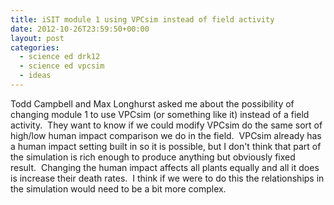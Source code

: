 ```yaml
---
title: iSIT module 1 using VPCsim instead of field activity
date: 2012-10-26T23:59:50+00:00
layout: post
categories:
  - science ed drk12
  - science ed vpcsim
  - ideas
---
```

  Todd Campbell and Max Longhurst asked me about the possibility of changing module 1 to use VPCsim (or something like it) instead of a field activity.  They want to know if we could modify VPCsim do the same sort of high/low human impact comparison we do in the field.  VPCsim already has a human impact setting built in so it is possible, but I don't think that part of the simulation is rich enough to produce anything but obviously fixed result.  Changing the human impact affects all plants equally and all it does is increase their death rates.  I think if we were to do this the relationships in the simulation would need to be a bit more complex. 
